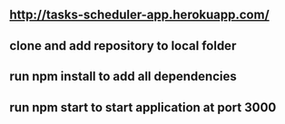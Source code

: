 ## http://tasks-scheduler-app.herokuapp.com/
## clone and add repository to local folder
## run npm install to add all dependencies
## run npm start to start application at port 3000
